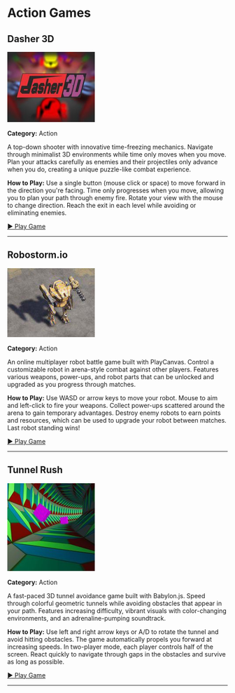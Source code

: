 # Action Games

## Dasher 3D

<img src="../games/dasher-3d/images/thumb.jpg" alt="Dasher 3D thumbnail" width="200">

**Category:** Action

A top-down shooter with innovative time-freezing mechanics. Navigate through minimalist 3D environments while time only moves when you move. Plan your attacks carefully as enemies and their projectiles only advance when you do, creating a unique puzzle-like combat experience.

**How to Play:** Use a single button (mouse click or space) to move forward in the direction you're facing. Time only progresses when you move, allowing you to plan your path through enemy fire. Rotate your view with the mouse to change direction. Reach the exit in each level while avoiding or eliminating enemies.

[▶ Play Game](https://esyverse.itch.io/dasher)

---

## Robostorm.io

<img src="../games/robostorm-io/images/thumb.jpg" alt="Robostorm.io thumbnail" width="200">

**Category:** Action

An online multiplayer robot battle game built with PlayCanvas. Control a customizable robot in arena-style combat against other players. Features various weapons, power-ups, and robot parts that can be unlocked and upgraded as you progress through matches.

**How to Play:** Use WASD or arrow keys to move your robot. Mouse to aim and left-click to fire your weapons. Collect power-ups scattered around the arena to gain temporary advantages. Destroy enemy robots to earn points and resources, which can be used to upgrade your robot between matches. Last robot standing wins!

[▶ Play Game](https://robostorm.io/)

---

## Tunnel Rush

<img src="../games/tunnel-rush/images/thumb.jpg" alt="Tunnel Rush thumbnail" width="200">

**Category:** Action

A fast-paced 3D tunnel avoidance game built with Babylon.js. Speed through colorful geometric tunnels while avoiding obstacles that appear in your path. Features increasing difficulty, vibrant visuals with color-changing environments, and an adrenaline-pumping soundtrack.

**How to Play:** Use left and right arrow keys or A/D to rotate the tunnel and avoid hitting obstacles. The game automatically propels you forward at increasing speeds. In two-player mode, each player controls half of the screen. React quickly to navigate through gaps in the obstacles and survive as long as possible.

[▶ Play Game](https://poki.com/en/g/tunnel-rush)

---

